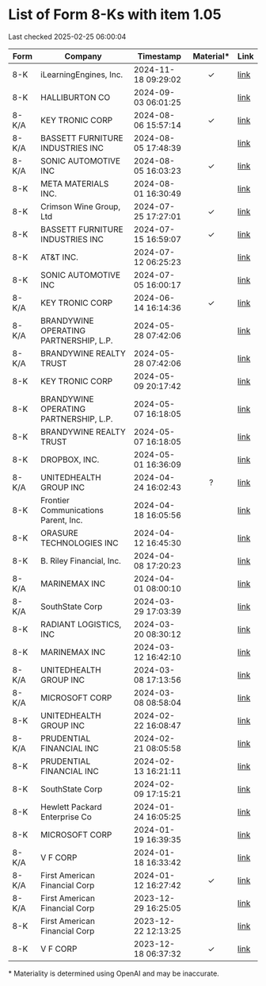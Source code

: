 # List of Form 8-Ks with item 1.05
Last checked 2025-02-25 06:00:04

|Form|Company|Timestamp|Material*|Link|
|---|---|---|:---:|---|
|8-K|iLearningEngines, Inc.|2024-11-18 09:29:02|✓|[link](https://www.sec.gov/Archives/edgar/data/1835972/000121390024099394/0001213900-24-099394-index.htm)|
|8-K|HALLIBURTON CO|2024-09-03 06:01:25||[link](https://www.sec.gov/Archives/edgar/data/45012/000004501224000052/0000045012-24-000052-index.htm)|
|8-K/A|KEY TRONIC CORP|2024-08-06 15:57:14|✓|[link](https://www.sec.gov/Archives/edgar/data/719733/000071973324000047/0000719733-24-000047-index.htm)|
|8-K/A|BASSETT FURNITURE INDUSTRIES INC|2024-08-05 17:48:39||[link](https://www.sec.gov/Archives/edgar/data/10329/000143774924024679/0001437749-24-024679-index.htm)|
|8-K/A|SONIC AUTOMOTIVE INC|2024-08-05 16:03:23|✓|[link](https://www.sec.gov/Archives/edgar/data/1043509/000104350924000063/0001043509-24-000063-index.htm)|
|8-K|META MATERIALS INC.|2024-08-01 16:30:49||[link](https://www.sec.gov/Archives/edgar/data/1431959/000095017024089345/0000950170-24-089345-index.htm)|
|8-K|Crimson Wine Group, Ltd|2024-07-25 17:27:01|✓|[link](https://www.sec.gov/Archives/edgar/data/1562151/000156215124000032/0001562151-24-000032-index.htm)|
|8-K|BASSETT FURNITURE INDUSTRIES INC|2024-07-15 16:59:07|✓|[link](https://www.sec.gov/Archives/edgar/data/10329/000143774924022743/0001437749-24-022743-index.htm)|
|8-K|AT&T INC.|2024-07-12 06:25:23||[link](https://www.sec.gov/Archives/edgar/data/732717/000073271724000046/0000732717-24-000046-index.htm)|
|8-K|SONIC AUTOMOTIVE INC|2024-07-05 16:00:17||[link](https://www.sec.gov/Archives/edgar/data/1043509/000104350924000060/0001043509-24-000060-index.htm)|
|8-K/A|KEY TRONIC CORP|2024-06-14 16:14:36|✓|[link](https://www.sec.gov/Archives/edgar/data/719733/000071973324000035/0000719733-24-000035-index.htm)|
|8-K/A|BRANDYWINE OPERATING PARTNERSHIP, L.P.|2024-05-28 07:42:06||[link](https://www.sec.gov/Archives/edgar/data/1060386/000119312524147625/0001193125-24-147625-index.htm)|
|8-K/A|BRANDYWINE REALTY TRUST|2024-05-28 07:42:06||[link](https://www.sec.gov/Archives/edgar/data/790816/000119312524147625/0001193125-24-147625-index.htm)|
|8-K|KEY TRONIC CORP|2024-05-09 20:17:42||[link](https://www.sec.gov/Archives/edgar/data/719733/000071973324000015/0000719733-24-000015-index.htm)|
|8-K|BRANDYWINE OPERATING PARTNERSHIP, L.P.|2024-05-07 16:18:05||[link](https://www.sec.gov/Archives/edgar/data/1060386/000119312524133132/0001193125-24-133132-index.htm)|
|8-K|BRANDYWINE REALTY TRUST|2024-05-07 16:18:05||[link](https://www.sec.gov/Archives/edgar/data/790816/000119312524133132/0001193125-24-133132-index.htm)|
|8-K|DROPBOX, INC.|2024-05-01 16:36:09||[link](https://www.sec.gov/Archives/edgar/data/1467623/000146762324000024/0001467623-24-000024-index.htm)|
|8-K/A|UNITEDHEALTH GROUP INC|2024-04-24 16:02:43|?|[link](https://www.sec.gov/Archives/edgar/data/731766/000073176624000150/0000731766-24-000150-index.htm)|
|8-K|Frontier Communications Parent, Inc.|2024-04-18 16:05:56||[link](https://www.sec.gov/Archives/edgar/data/20520/000119312524100764/0001193125-24-100764-index.htm)|
|8-K|ORASURE TECHNOLOGIES INC|2024-04-12 16:45:30||[link](https://www.sec.gov/Archives/edgar/data/1116463/000119312524094797/0001193125-24-094797-index.htm)|
|8-K|B. Riley Financial, Inc.|2024-04-08 17:20:23||[link](https://www.sec.gov/Archives/edgar/data/1464790/000121390024031252/0001213900-24-031252-index.htm)|
|8-K/A|MARINEMAX INC|2024-04-01 08:00:10||[link](https://www.sec.gov/Archives/edgar/data/1057060/000095017024038881/0000950170-24-038881-index.htm)|
|8-K/A|SouthState Corp|2024-03-29 17:03:39||[link](https://www.sec.gov/Archives/edgar/data/764038/000155837024004390/0001558370-24-004390-index.htm)|
|8-K|RADIANT LOGISTICS, INC|2024-03-20 08:30:12||[link](https://www.sec.gov/Archives/edgar/data/1171155/000095017024033954/0000950170-24-033954-index.htm)|
|8-K|MARINEMAX INC|2024-03-12 16:42:10||[link](https://www.sec.gov/Archives/edgar/data/1057060/000095017024030041/0000950170-24-030041-index.htm)|
|8-K/A|UNITEDHEALTH GROUP INC|2024-03-08 17:13:56||[link](https://www.sec.gov/Archives/edgar/data/731766/000073176624000085/0000731766-24-000085-index.htm)|
|8-K/A|MICROSOFT CORP|2024-03-08 08:58:04||[link](https://www.sec.gov/Archives/edgar/data/789019/000119312524062997/0001193125-24-062997-index.htm)|
|8-K|UNITEDHEALTH GROUP INC|2024-02-22 16:08:47||[link](https://www.sec.gov/Archives/edgar/data/731766/000073176624000045/0000731766-24-000045-index.htm)|
|8-K/A|PRUDENTIAL FINANCIAL INC|2024-02-21 08:05:58||[link](https://www.sec.gov/Archives/edgar/data/1137774/000119312524040749/0001193125-24-040749-index.htm)|
|8-K|PRUDENTIAL FINANCIAL INC|2024-02-13 16:21:11||[link](https://www.sec.gov/Archives/edgar/data/1137774/000119312524033753/0001193125-24-033753-index.htm)|
|8-K|SouthState Corp|2024-02-09 17:15:21||[link](https://www.sec.gov/Archives/edgar/data/764038/000095010324002017/0000950103-24-002017-index.htm)|
|8-K|Hewlett Packard Enterprise Co|2024-01-24 16:05:25||[link](https://www.sec.gov/Archives/edgar/data/1645590/000164559024000009/0001645590-24-000009-index.htm)|
|8-K|MICROSOFT CORP|2024-01-19 16:39:35||[link](https://www.sec.gov/Archives/edgar/data/789019/000119312524011295/0001193125-24-011295-index.htm)|
|8-K/A|V F CORP|2024-01-18 16:33:42||[link](https://www.sec.gov/Archives/edgar/data/103379/000119312524010243/0001193125-24-010243-index.htm)|
|8-K/A|First American Financial Corp|2024-01-12 16:27:42|✓|[link](https://www.sec.gov/Archives/edgar/data/1472787/000095017024004247/0000950170-24-004247-index.htm)|
|8-K/A|First American Financial Corp|2023-12-29 16:25:05||[link](https://www.sec.gov/Archives/edgar/data/1472787/000095017023073848/0000950170-23-073848-index.htm)|
|8-K|First American Financial Corp|2023-12-22 12:13:25||[link](https://www.sec.gov/Archives/edgar/data/1472787/000095017023072513/0000950170-23-072513-index.htm)|
|8-K|V F CORP|2023-12-18 06:37:32|✓|[link](https://www.sec.gov/Archives/edgar/data/103379/000095012323011228/0000950123-23-011228-index.htm)|

\* Materiality is determined using OpenAI and may be inaccurate.
